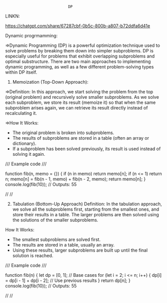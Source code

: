                                 DP     
                                
 LINKN:

 https://chatgpt.com/share/67287cbf-0b5c-800b-a807-b72ddfa6d41e                                        

Dynamic progrmamming:

=>Dynamic Programming (DP) is a powerful optimization technique used to solve problems by breaking them down into simpler subproblems. DP is especially useful for problems that exhibit overlapping subproblems and optimal substructure. There are two main approaches to implementing dynamic programming, as well as a few different problem-solving types within DP itself.


1. Memoization (Top-Down Approach):


=>Definition: In this approach, we start solving the problem from the top (original problem) and recursively solve smaller subproblems. As we solve each subproblem, we store its result (memoize it) so that when the same subproblem arises again, we can retrieve its result directly instead of recalculating it.

=>How It Works:

* The original problem is broken into subproblems.
* The results of subproblems are stored in a table (often an array or dictionary).
* If a subproblem has been solved previously, its result is used instead of solving it again.

///          Example code    ///

function fib(n, memo = {}) {
  if (n in memo) return memo[n];
  if (n <= 1) return n;
  memo[n] = fib(n - 1, memo) + fib(n - 2, memo);
  return memo[n];
}
console.log(fib(10)); // Outputs: 55


//                        //


2. Tabulation (Bottom-Up Approach)
Definition: In the tabulation approach, we solve all the subproblems first, starting from the smallest ones, and store their results in a table. The larger problems are then solved using the solutions of the smaller subproblems.

How It Works:
* The smallest subproblems are solved first.
* The results are stored in a table, usually an array.
* Using these results, larger subproblems are built up until the final solution is reached.


///             Example code     ///

function fib(n) {
  let dp = [0, 1]; // Base cases
  for (let i = 2; i <= n; i++) {
    dp[i] = dp[i - 1] + dp[i - 2]; // Use previous results
  }
  return dp[n];
}
console.log(fib(10)); // Outputs: 55


//                           //